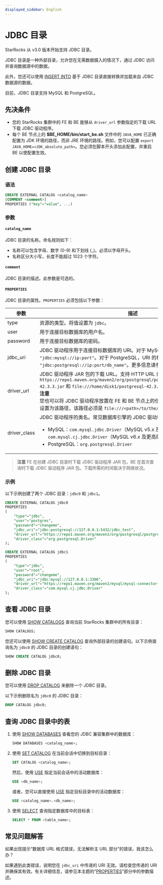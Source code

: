 ```yaml
---
displayed_sidebar: English
---
```


# JDBC 目录

StarRocks 从 v3.0 版本开始支持 JDBC 目录。

JDBC 目录是一种外部目录，允许您在无需数据摄入的情况下，通过 JDBC 访问并查询数据源中的数据。

此外，您还可以使用 [INSERT INTO](../../sql-reference/sql-statements/data-manipulation/INSERT.md) 基于 JDBC 目录直接转换并加载来自 JDBC 数据源的数据。

目前，JDBC 目录支持 MySQL 和 PostgreSQL。

## 先决条件

- 您的 StarRocks 集群中的 FE 和 BE 能够从 `driver_url` 参数指定的下载 URL 下载 JDBC 驱动程序。
- 每个 BE 节点上的 **$BE_HOME/bin/start_be.sh** 文件中的 `JAVA_HOME` 已正确配置为 JDK 环境的路径，而非 JRE 环境的路径。例如，您可以配置 `export JAVA_HOME=<JDK_absolute_path>`。您必须在脚本开头添加此配置，并重启 BE 以使配置生效。

## 创建 JDBC 目录

### 语法

```SQL
CREATE EXTERNAL CATALOG <catalog_name>
[COMMENT <comment>]
PROPERTIES ("key"="value", ...)
```

### 参数

#### `catalog_name`

JDBC 目录的名称。命名规则如下：

- 名称可以包含字母、数字 (0-9) 和下划线 (_)。必须以字母开头。
- 名称区分大小写，长度不能超过 1023 个字符。

#### `comment`

JDBC 目录的描述。此参数是可选的。

#### `PROPERTIES`

JDBC 目录的属性。`PROPERTIES` 必须包括以下参数：

|**参数**|**描述**|
|---|---|
|type|资源的类型。将值设置为 `jdbc`。|
|user|用于连接目标数据库的用户名。|
|password|用于连接目标数据库的密码。|
|jdbc_uri|JDBC 驱动程序用于连接目标数据库的 URI。对于 MySQL，URI 的格式为 `"jdbc:mysql://ip:port"`。对于 PostgreSQL，URI 的格式为 `"jdbc:postgresql://ip:port/db_name"`。更多信息请参考：[PostgreSQL](https://jdbc.postgresql.org/documentation/head/connect.html)。|
|driver_url|JDBC 驱动程序 JAR 包的下载 URL。支持 HTTP URL 或文件 URL，例如 `https://repo1.maven.org/maven2/org/postgresql/postgresql/42.3.3/postgresql-42.3.3.jar` 和 `file:///home/disk1/postgresql-42.3.3.jar`。<br />**注意**<br />您也可以将 JDBC 驱动程序放置在 FE 和 BE 节点上的任何相同路径，并将 `driver_url` 设置为该路径，该路径必须是 `file:///<path>/to/the/driver` 格式。|
|driver_class|JDBC 驱动程序的类名。常见数据库引擎的 JDBC 驱动程序类名如下：<ul><li>MySQL：`com.mysql.jdbc.Driver`（MySQL v5.x 及更早版本）和 `com.mysql.cj.jdbc.Driver`（MySQL v6.x 及更高版本）</li><li>PostgreSQL：`org.postgresql.Driver`</li></ul>|

> **注意**
> FE 在创建 JDBC 目录时下载 JDBC 驱动程序 JAR 包，BE 在首次查询时下载 JDBC 驱动程序 JAR 包。下载所需的时间取决于网络状况。

### 示例

以下示例创建了两个 JDBC 目录：`jdbc0` 和 `jdbc1`。

```SQL
CREATE EXTERNAL CATALOG jdbc0
PROPERTIES
(
    "type"="jdbc",
    "user"="postgres",
    "password"="changeme",
    "jdbc_uri"="jdbc:postgresql://127.0.0.1:5432/jdbc_test",
    "driver_url"="https://repo1.maven.org/maven2/org/postgresql/postgresql/42.3.3/postgresql-42.3.3.jar",
    "driver_class"="org.postgresql.Driver"
);

CREATE EXTERNAL CATALOG jdbc1
PROPERTIES
(
    "type"="jdbc",
    "user"="root",
    "password"="changeme",
    "jdbc_uri"="jdbc:mysql://127.0.0.1:3306",
    "driver_url"="https://repo1.maven.org/maven2/mysql/mysql-connector-java/8.0.28/mysql-connector-java-8.0.28.jar",
    "driver_class"="com.mysql.cj.jdbc.Driver"
);
```

## 查看 JDBC 目录

您可以使用 [SHOW CATALOGS](../../sql-reference/sql-statements/data-manipulation/SHOW_CATALOGS.md) 查询当前 StarRocks 集群中的所有目录：

```SQL
SHOW CATALOGS;
```

您还可以使用 [SHOW CREATE CATALOG](../../sql-reference/sql-statements/data-manipulation/SHOW_CREATE_CATALOG.md) 查询外部目录的创建语句。以下示例查询名为 `jdbc0` 的 JDBC 目录的创建语句：

```SQL
SHOW CREATE CATALOG jdbc0;
```

## 删除 JDBC 目录

您可以使用 [DROP CATALOG](../../sql-reference/sql-statements/data-definition/DROP_CATALOG.md) 来删除一个 JDBC 目录。

以下示例删除名为 `jdbc0` 的 JDBC 目录：

```SQL
DROP CATALOG jdbc0;
```

## 查询 JDBC 目录中的表

1. 使用 [SHOW DATABASES](../../sql-reference/sql-statements/data-manipulation/SHOW_DATABASES.md) 查看您的 JDBC 兼容集群中的数据库：

   ```SQL
   SHOW DATABASES <catalog_name>;
   ```

2. 使用 [SET CATALOG](../../sql-reference/sql-statements/data-definition/SET_CATALOG.md) 在当前会话中切换到目标目录：

   ```SQL
   SET CATALOG <catalog_name>;
   ```

   然后，使用 [USE](../../sql-reference/sql-statements/data-definition/USE.md) 指定当前会话中的活动数据库：

   ```SQL
   USE <db_name>;
   ```

   或者，您可以直接使用 [USE](../../sql-reference/sql-statements/data-definition/USE.md) 指定目标目录中的活动数据库：

   ```SQL
   USE <catalog_name>.<db_name>;
   ```

3. 使用 [SELECT](../../sql-reference/sql-statements/data-manipulation/SELECT.md) 查询指定数据库中的目标表：

   ```SQL
   SELECT * FROM <table_name>;
   ```

## 常见问题解答

如果出现提示“数据库 URL 格式错误，无法解析主 URL 部分”的错误，我该怎么办？

如果遇到此类错误，说明您在 `jdbc_uri` 中传递的 URI 无效。请检查您传递的 URI 并确保其有效。有关详细信息，请参见本主题的“[PROPERTIES](#properties)”部分中的参数描述。